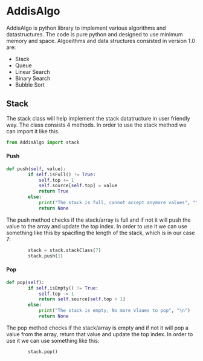 # AddisAlgo
AddisAlgo is python library to implement various algorithms and datastructures. The code is pure python and designed to use minimum memory and space. Algoeithms and data structures consisted in version 1.0 are:

* Stack
* Queue
* Linear Search 
* Binary Search
* Bubble Sort
  
## Stack
The stack class will help implement the stack datatructure in user friendly way. The class consists 4 methods. In order to use the stack method we can import it  like this.
```python
from AddisAlgo import stack
```
#### Push
```python
def push(self, value):
        if self.isFull() != True:
            self.top += 1
            self.source[self.top] = value
            return True
        else:
            print("The stack is full, cannot accept anymore values", "\n")
            return None

```
The push method checks if the stack/array is full and if not it will push the value to the array and update the top index. In order to use it we can use something like this by spacifing the length of the stack, which is in our case 7:
```python
        stack = stack.stackClass(7)
        stack.push(1)
```
#### Pop
```python
def pop(self):
        if self.isEmpty() != True:
            self.top -= 1
            return self.source[self.top + 1]
        else:
            print("The stack is empty, No more vlaues to pop", "\n")
            return None
```
The pop method checks if the stack/array is empty and if not it will pop a value from the array, return that value and update the top index. In order to use it we can use something like this:
```
        stack.pop()
```